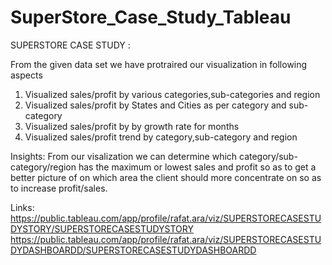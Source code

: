 # SuperStore_Case_Study_Tableau

SUPERSTORE CASE STUDY :

From the given data set we have protraired our visualization in following aspects
1. Visualized sales/profit by various categories,sub-categories and region
2. Visualized sales/profit by States and Cities as per category and sub-category
3. Visualized sales/profit by by growth rate for months
4. Visualized sales/profit trend by category,sub-category and region

Insights:
From our visalization we can determine which category/sub-category/region has the maximum or lowest sales and profit so as to get a better picture of on which area the client should more concentrate on so as to increase profit/sales.

Links:
https://public.tableau.com/app/profile/rafat.ara/viz/SUPERSTORECASESTUDYSTORY/SUPERSTORECASESTUDYSTORY
https://public.tableau.com/app/profile/rafat.ara/viz/SUPERSTORECASESTUDYDASHBOARDD/SUPERSTORECASESTUDYDASHBOARDD
